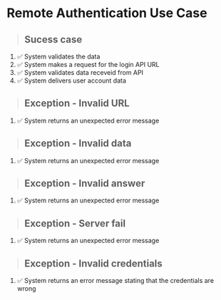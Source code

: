 # Remote Authentication Use Case

> ## Sucess case
1. ✅ System validates the data
2. ✅ System makes a request for the login API URL
3. ✅ System validates data receveid from API
4. ✅ System delivers user account data

> ## Exception - Invalid URL
1. ✅ System returns an unexpected error message

> ## Exception - Invalid data
1. ✅ System returns an unexpected error message

> ## Exception - Invalid answer
1. ✅ System returns an unexpected error message

> ## Exception - Server fail
1. ✅ System returns an unexpected error message

> ## Exception - Invalid credentials
1. ✅ System returns an error message stating that the credentials are wrong